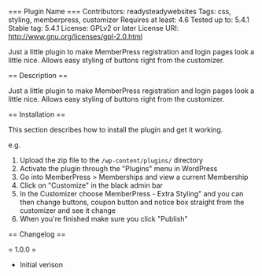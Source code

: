 === Plugin Name ===
Contributors: readysteadywebsites
Tags: css, styling, memberpress, customizer
Requires at least: 4.6
Tested up to: 5.4.1
Stable tag: 5.4.1
License: GPLv2 or later
License URI: http://www.gnu.org/licenses/gpl-2.0.html

Just a little plugin to make MemberPress registration and login pages look a little nice. Allows easy styling of buttons right from the customizer.

== Description ==

Just a little plugin to make MemberPress registration and login pages look a little nice. Allows easy styling of buttons right from the customizer.

== Installation ==

This section describes how to install the plugin and get it working.

e.g.

1. Upload the zip file to the `/wp-content/plugins/` directory
2. Activate the plugin through the "Plugins" menu in WordPress
3. Go into MemberPress &gt; Memberships and view a current Membership
4. Click on "Customize" in the black admin bar
5. In the Customizer choose MemberPress - Extra Styling" and you can then change buttons, coupon button and notice box straight from the customizer and see it change
6. When you're finished make sure you click "Publish"

== Changelog ==

= 1.0.0 =
* Initial verison
